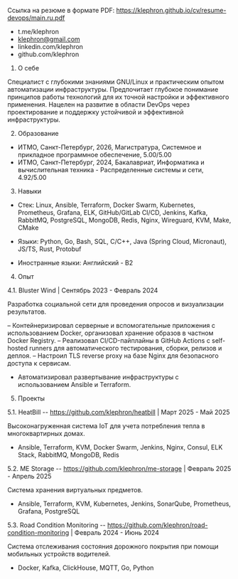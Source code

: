 Ссылка на резюме в формате PDF: https://klephron.github.io/cv/resume-devops/main.ru.pdf

- t.me/klephron
- klephron@gmail.com
- linkedin.com/klephron
- github.com/klephron

1. О себе

Специалист с глубокими знаниями GNU/Linux и практическим опытом автоматизации инфраструктуры. Предпочитает глубокое понимание принципов работы технологий для их точной настройки и эффективного применения. Нацелен на развитие в области DevOps через проектирование и поддержку устойчивой и эффективной инфраструктуры.

2. Образование

- ИТМО, Санкт-Петербург, 2026, Магистратура, Системное и прикладное программное обеспечение, 5.00/5.00
- ИТМО, Санкт-Петербург, 2024, Бакалавриат, Информатика и вычислительная техника - Распределенные системы и сети, 4.92/5.00

3. Навыки

- Стек: Linux, Ansible, Terraform, Docker Swarm, Kubernetes, Prometheus, Grafana, ELK, GitHub/GitLab CI/CD, Jenkins, Kafka, RabbitMQ, PostgreSQL, MongoDB, Redis, Nginx, Wireguard, KVM, Make, CMake

- Языки: Python, Go, Bash, SQL, C/C++, Java (Spring Cloud, Micronaut), JS/TS, Rust, Protobuf

- Иностранные языки: Английский - B2

4. Опыт

4.1. Bluster Wind | Сентябрь 2023 - Февраль 2024

Разработка социальной сети для проведения опросов и визуализации результатов.

– Контейнеризировал серверные и вспомогательные приложения с использованием Docker, организовал хранение образов в частном Docker Registry.
– Реализовал CI/CD-пайплайны в GitHub Actions с self-hosted runners для автоматического тестирования, сборки, релизов и деплоя.
– Настроил TLS reverse proxy на базе Nginx для безопасного доступа к сервисам.
- Автоматизировал развертывание инфраструктуры с использованием Ansible и Terraform.

5. Проекты

5.1. HeatBill -- https://github.com/klephron/heatbill | Март 2025 - Май 2025

Высоконагруженная система IoT для учета потребления тепла в многоквартирных домах.

- Ansible, Terraform, KVM, Docker Swarm, Jenkins, Nginx, Consul, ELK Stack, RabbitMQ, MongoDB, Redis


5.2. ME Storage -- https://github.com/klephron/me-storage | Февраль 2025 - Апрель 2025

Система хранения виртуальных предметов.

- Ansible, Terraform, KVM, Kubernetes, Jenkins, SonarQube, Prometheus, Grafana, PostgreSQL


5.3. Road Condition Monitoring -- https://github.com/klephron/road-condition-monitoring | Февраль 2024 - Июнь 2024

Система отслеживания состояния дорожного покрытия при помощи мобильных устройств водителей.

- Docker, Kafka, ClickHouse, MQTT, Go, Python
